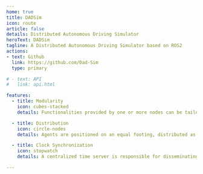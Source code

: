 ```yaml
---
home: true
title: DADSim
icon: route
article: false
details: Distributed Autonomous Driving Simulator
heroText: DADSim
tagline: A Distributed Autonomous Driving Simulator based on ROS2
actions:
- text: Github
  link: https://github.com/Dad-Sim
  type: primary

# - text: API
#   link: api.html

features:
  - title: Modularity
    icon: cubes-stacked
    details: Functionalities provided by one or more nodes can be tailored as needed

  - title: Distribution
    icon: circle-nodes
    details: Agents are positioned on an equal footing, distributed as ROS nodes

  - title: Clock Synchronization
    icon: stopwatch
    details: A centralized time server is responsible for disseminating simulation time

---
```


